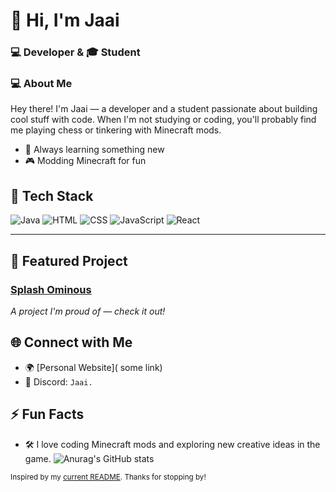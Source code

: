 
# 👋 Hi, I'm Jaai
### 💻 Developer & 🎓 Student

### 💻  About Me

Hey there! I'm Jaai — a developer and a student passionate about building cool stuff with code. When I'm not studying or coding, you'll probably find me playing chess or tinkering with Minecraft mods.

- 🌱 Always learning something new
- 🎮 Modding Minecraft for fun

## 🚀 Tech Stack

![Java](https://img.shields.io/badge/-Java-007396?style=flat-square&logo=java)
![HTML](https://img.shields.io/badge/-HTML5-E34F26?style=flat-square&logo=html5)
![CSS](https://img.shields.io/badge/-CSS3-1572B6?style=flat-square&logo=css3)
![JavaScript](https://img.shields.io/badge/-JavaScript-F7DF1E?style=flat-square&logo=javascript)
![React](https://img.shields.io/badge/-React-61DAFB?style=flat-square&logo=react)

---

## 🌟 Featured Project

### [Splash Ominous](https://github.com/JaaiDead/SplashOminous)
*A project I'm proud of — check it out!*

## 🌐 Connect with Me

- 🌍 [Personal Website]( some link)
- 💬 Discord: `Jaai.`

## ⚡ Fun Facts

- 🛠️ I love coding Minecraft mods and exploring new creative ideas in the game.
![Anurag's GitHub stats](https://github-readme-stats.vercel.app/api?username=JaaiDead&show_icons=true&theme=dracula)

<sub>Inspired by my [current README](). Thanks for stopping by!</sub>
<!---
JaaiDead/JaaiDead is a ✨ special ✨ repository because its `README.md` (this file) appears on your GitHub profile.
You can click the Preview link to take a look at your changes.
--->

